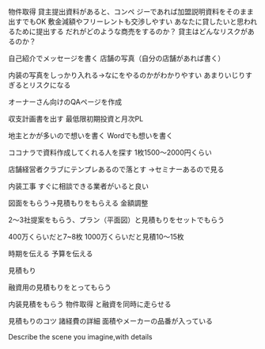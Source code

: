 物件取得
貸主提出資料があると、コンペ
ジーであれば加盟説明資料をそのまま出すでもOK
敷金減額やフリーレントも交渉しやすい
あなたに貸したいと思われるために提出する
だれがどのような商売をするのか？
貸主はどんなリスクがあるのか？


自己紹介でメッセージを書く
店舗の写真（自分の店舗があれば書く）

内装の写真をしっかり入れる→なにをやるのかがわかりやすい
あまりいじりすぎるとリスクになる

オーナーさん向けのQAページを作成

収支計画書を出す
最低限初期投資と月次PL

地主とかが多いので想いを書く
Wordでも想いを書く

ココナラで資料作成してくれる人を探す
1枚1500〜2000円くらい

店舗経営者クラブにテンプレあるので落とす
→セミナーあるので見る

内装工事
すぐに相談できる業者がいると良い

図面をもらう→見積もりをもらえる
金額調整

2〜3社提案をもらう、プラン（平面図）と見積もりをセットでもらう

400万くらいだと7~8枚
1000万くらいだと見積10〜15枚

時期を伝える
予算を伝える

見積もり

融資用の見積もりをとってもらう

内装見積をもらう
物件取得
と融資を同時に走らせる

見積もりのコツ
諸経費の詳細
面積やメーカーの品番が入っている


Describe the scene you imagine,with details